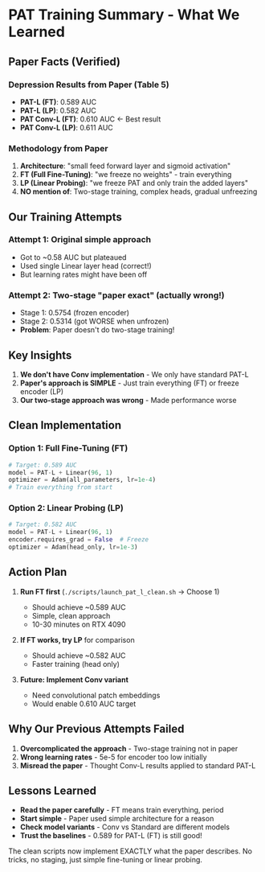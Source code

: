# PAT Training Summary - What We Learned

## Paper Facts (Verified)

### Depression Results from Paper (Table 5)
- **PAT-L (FT)**: 0.589 AUC 
- **PAT-L (LP)**: 0.582 AUC
- **PAT Conv-L (FT)**: 0.610 AUC ← Best result
- **PAT Conv-L (LP)**: 0.611 AUC

### Methodology from Paper
1. **Architecture**: "small feed forward layer and sigmoid activation"
2. **FT (Full Fine-Tuning)**: "we freeze no weights" - train everything
3. **LP (Linear Probing)**: "we freeze PAT and only train the added layers"
4. **NO mention of**: Two-stage training, complex heads, gradual unfreezing

## Our Training Attempts

### Attempt 1: Original simple approach
- Got to ~0.58 AUC but plateaued
- Used single Linear layer head (correct!)
- But learning rates might have been off

### Attempt 2: Two-stage "paper exact" (actually wrong!)
- Stage 1: 0.5754 (frozen encoder)
- Stage 2: 0.5314 (got WORSE when unfrozen)
- **Problem**: Paper doesn't do two-stage training!

## Key Insights

1. **We don't have Conv implementation** - We only have standard PAT-L
2. **Paper's approach is SIMPLE** - Just train everything (FT) or freeze encoder (LP)
3. **Our two-stage approach was wrong** - Made performance worse

## Clean Implementation

### Option 1: Full Fine-Tuning (FT)
```python
# Target: 0.589 AUC
model = PAT-L + Linear(96, 1)
optimizer = Adam(all_parameters, lr=1e-4)
# Train everything from start
```

### Option 2: Linear Probing (LP)
```python
# Target: 0.582 AUC
model = PAT-L + Linear(96, 1)
encoder.requires_grad = False  # Freeze
optimizer = Adam(head_only, lr=1e-3)
```

## Action Plan

1. **Run FT first** (`./scripts/launch_pat_l_clean.sh` → Choose 1)
   - Should achieve ~0.589 AUC
   - Simple, clean approach
   - 10-30 minutes on RTX 4090

2. **If FT works, try LP** for comparison
   - Should achieve ~0.582 AUC
   - Faster training (head only)

3. **Future: Implement Conv variant**
   - Need convolutional patch embeddings
   - Would enable 0.610 AUC target

## Why Our Previous Attempts Failed

1. **Overcomplicated the approach** - Two-stage training not in paper
2. **Wrong learning rates** - 5e-5 for encoder too low initially
3. **Misread the paper** - Thought Conv-L results applied to standard PAT-L

## Lessons Learned

- **Read the paper carefully** - FT means train everything, period
- **Start simple** - Paper used simple architecture for a reason
- **Check model variants** - Conv vs Standard are different models
- **Trust the baselines** - 0.589 for PAT-L (FT) is still good!

The clean scripts now implement EXACTLY what the paper describes. No tricks, no staging, just simple fine-tuning or linear probing.